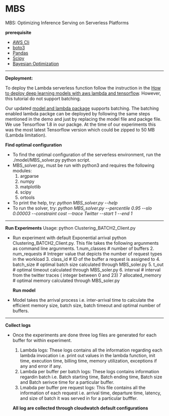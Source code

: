 
# MBS
MBS: Optimizing Inference Serving on Serverless Platforms

**prerequisite**

- [AWS  Cli](https://aws.amazon.com/cli/)
- [boto3](https://boto3.amazonaws.com/v1/documentation/api/latest/index.html)
- [Pandas](https://github.com/pandas-dev/pandas)
- [Scipy](https://docs.scipy.org/doc/scipy/getting_started.html)
- [Bayesian Optimization](https://github.com/fmfn/BayesianOptimization.git)

---
**Deployment:**

To deploy the Lambda serverless function follow the instruction in the [How to deploy deep learning models with aws lambda and tensorflow](https://aws.amazon.com/blogs/machine-learning/how-to-deploy-deep-learning-models-with-aws-lambda-and-tensorflow/). However, this tutorial do not support batching.


Our updated [model and lambda package](https://drive.google.com/drive/folders/1R5eJ-dQZDmTU45-YBj1CJyiYWsExTWvN?usp=sharing) supports batching. The batching enabled lambda packge can be deployed by following the same steps mentioned in the demo and just by replacing the model file and packge file. We use Tensorflow 1.8 in our packge. At the time of our experiments this was the most latest Tensorflow version which could be zipped to 50 MB (Lambda limitation). 

**Find optimal configuration**
- To find the optimal configuration of the serverless environment, run the ./model/MBS_solver.py python script.
- MBS_solver.py_ must be run with python3 and requires the following modules:
   1. argparse
   2. numpy
   3. matplotlib
   4. scipy
   5. ortools
- To print the help, try: _python MBS_solver.py --help_
- To run the solver, try: _python MBS_solver.py  --percentile 0.95 --slo 0.00003 --constraint cost --trace Twitter --start 1 --end 1_
---

**Run Experiments**
Usage:
python Clustering_BATCH2_Client.py
- Run experiment with default  Exponential arrival python Clustering_BATCH2_Client.py. This file takes the following argunments as command line argunments.
    1.num_classes # number of buffers
    2. num_requests # Intreger value that depicts the number of request types in the workload
    3. class_id # ID of the buffer a request is assigned to
    4. batch_size # optimal batch size calculated through MBS_soler.py
    5. t_out # optimal timeout calculated through MBS_soler.py
    6. interval # interval from the twitter traces ( integer between 0 and 23)
    7 allocated_memory # optimal memory calculated through MBS_soler.py
    
    **Run model**
- Model takes the arrival process i.e. inter-arrival time to calculate the efficient memory size, batch size, batch timeout and optimal number of buffers. 
-----
**Collect logs**
- Once the experiments are done three log files are generated for each buffer for within experiment.
  1. Lambda logs: These logs contains all the information regarding each lambda invocation i.e. print out values in the lambda function, init time, execution time, billing time, memory utilization, exceptions if any and error if any.
  2. Lambda per buffer per batch logs: These logs contains information regardin batch i.e. Batch starting time, Batch ending time, Batch size and Batch serivce time for a particular buffer.
  3. Lmabda per buffer pre request logs: This file contains all the information of each request i.e. arrival time, departure time, latency, and size of batch it was served in for a particular bufffer.
  
  
  **All log are collected through cloudwatch default configurations**
